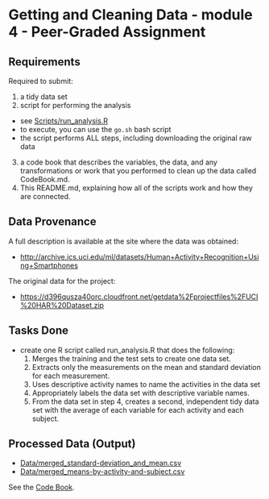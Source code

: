 # Getting and Cleaning Data - module 4 - Peer-Graded Assignment

## Requirements

Required to submit:
1) a tidy data set
2) script for performing the analysis

- see [Scripts/run_analysis.R](./Scripts/run_analysis.R)
- to execute, you can use the `go.sh` bash script
- the script performs ALL steps, including downloading the original raw data

3) a code book that describes the variables, the data, and any transformations or work that you performed to clean up the data called CodeBook.md.
4) This README.md, explaining how all of the scripts work and how they are connected.

## Data Provenance

A full description is available at the site where the data was obtained:
- http://archive.ics.uci.edu/ml/datasets/Human+Activity+Recognition+Using+Smartphones
 
The original data for the project:
- https://d396qusza40orc.cloudfront.net/getdata%2Fprojectfiles%2FUCI%20HAR%20Dataset.zip

## Tasks Done

- create one R script called run_analysis.R that does the following:
  1. Merges the training and the test sets to create one data set.
  2. Extracts only the measurements on the mean and standard deviation for each measurement. 
  3. Uses descriptive activity names to name the activities in the data set
  4. Appropriately labels the data set with descriptive variable names. 
  5. From the data set in step 4, creates a second, independent tidy data set with the average of each variable for each activity and each subject.

## Processed Data (Output)

- [Data/merged_standard-deviation_and_mean.csv](./Data/merged_standard-deviation_and_mean.csv)
- [Data/merged_means-by-activity-and-subject.csv](./Data/merged_means-by-activity-and-subject.csv)

See the [Code Book](./Data/CodeBook.md).
